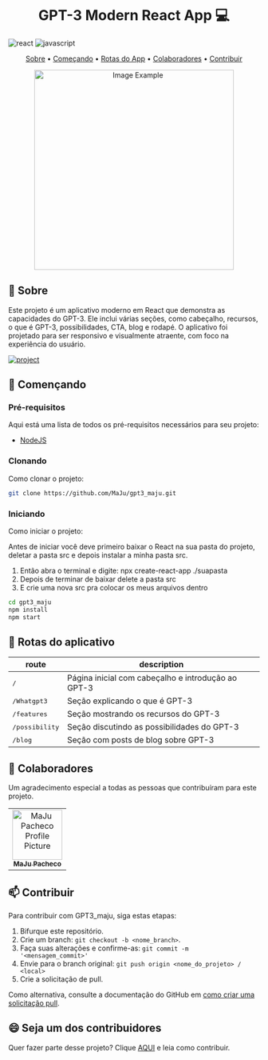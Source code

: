[JAVASCRIPT__BADGE]: https://img.shields.io/badge/Javascript-000?style=for-the-badge&logo=javascript
[REACT__BADGE]: https://img.shields.io/badge/React-005CFE?style=for-the-badge&logo=react
[PROJECT__BADGE]: https://img.shields.io/badge/📱Visit_this_project-000?style=for-the-badge&logo=project
[PROJECT__URL]: https://github.com/MaJu/gpt3_maju

<h1 align="center" style="font-weight: bold;">GPT-3 Modern React App 💻</h1>

![react][REACT__BADGE]
![javascript][JAVASCRIPT__BADGE]

<p align="center">
 <a href="#about">Sobre</a> • 
 <a href="#started">Começando</a> • 
 <a href="#routes">Rotas do App</a> • 
 <a href="#colab">Colaboradores</a> •
 <a href="#contribute">Contribuir</a>
</p>

<p align="center">
    <img src="https://via.placeholder.com/400" alt="Image Example" width="400px">
</p>

<h2 id="about">📌 Sobre</h2>

Este projeto é um aplicativo moderno em React que demonstra as capacidades do GPT-3. Ele inclui várias seções, como cabeçalho, recursos, o que é GPT-3, possibilidades, CTA, blog e rodapé. O aplicativo foi projetado para ser responsivo e visualmente atraente, com foco na experiência do usuário.

[![project][PROJECT__BADGE]][PROJECT__URL]

<h2 id="started">🚀 Començando</h2>

<h3>Pré-requisitos</h3>

Aqui está uma lista de todos os pré-requisitos necessários para seu projeto:

- [NodeJS](https://nodejs.org/)

<h3>Clonando</h3>

Como clonar o projeto:

```bash
git clone https://github.com/MaJu/gpt3_maju.git
````

<h3>Iniciando</h3>

Como iniciar o projeto:

Antes de iniciar você deve primeiro baixar o React na sua pasta do projeto, deletar a pasta src e depois instalar a minha pasta src.

1. Então abra o terminal e digite: npx create-react-app ./suapasta
2. Depois de terminar de baixar delete a pasta src
3. E crie uma nova src pra colocar os meus arquivos dentro

```bash
cd gpt3_maju
npm install
npm start
````

<h2 id="started">📍 Rotas do aplicativo</h2>

| route               | description                                          
|----------------------|-----------------------------------------------------
| <kbd>/</kbd>     |	Página inicial com cabeçalho e introdução ao GPT-3
| <kbd>/Whatgpt3</kbd>     | 	Seção explicando o que é GPT-3
| <kbd>/features</kbd>     | 	Seção mostrando os recursos do GPT-3
| <kbd>/possibility</kbd>     | Seção discutindo as possibilidades do GPT-3
| <kbd>/blog</kbd>     | Seção com posts de blog sobre GPT-3

<h2 id="colab">🤝 Colaboradores</h2>

Um agradecimento especial a todas as pessoas que contribuíram para este projeto.

<table>
  <tr>
    <td align="center">
      <a href="#">
        <img src="https://github.com/MaJu-2440.png" width="100px;" alt="MaJu Pacheco Profile Picture"/><br>
        <sub>
          <b>MaJu Pacheco</b>
        </sub>
      </a>
    </td>
  </tr>
</table>

<h2 id="contribute">📫 Contribuir</h2>

Para contribuir com GPT3_maju, siga estas etapas:

1. Bifurque este repositório.
2. Crie um branch: `git checkout -b <nome_branch>`.
3. Faça suas alterações e confirme-as: `git commit -m '<mensagem_commit>'`
4. Envie para o branch original: `git push origin <nome_do_projeto> / <local>`
5. Crie a solicitação de pull.

Como alternativa, consulte a documentação do GitHub em [como criar uma solicitação pull](https://help.github.com/en/github/collaborating-with-issues-and-pull-requests/creating-a-pull-request).

<h2> 😄 Seja um dos contribuidores </h2>

Quer fazer parte desse projeto? Clique [AQUI](CONTRIBUTING.md) e leia como contribuir.
